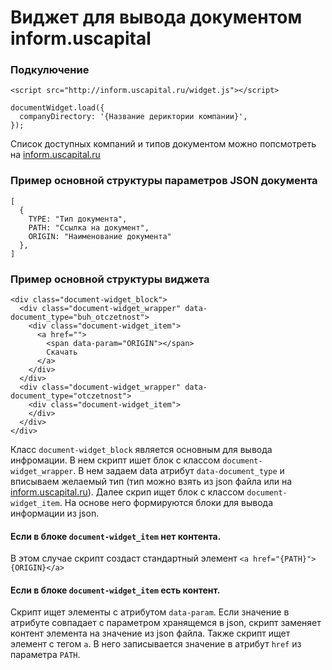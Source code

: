 # Виджет для вывода документом inform.uscapital

### Подкулючение

`<script src="http://inform.uscapital.ru/widget.js"></script>`

```
documentWidget.load({
  companyDirectory: '{Название дериктории компании}',
});
```

Список доступных компаний и типов документом можно попсмотреть на [inform.uscapital.ru](http://inform.uscapital.ru)

### Пример основной структуры параметров JSON документа

```
[
  {
    TYPE: "Тип документа",
    PATH: "Ссылка на документ",
    ORIGIN: "Наименование документа"
  },
]
```

### Пример основной структуры виджета

```
<div class="document-widget_block">
  <div class="document-widget_wrapper" data-document_type="buh_otczetnost">
    <div class="document-widget_item">
      <a href="">
        <span data-param="ORIGIN"></span>
        Скачать
      </a>
    </div>
  </div>
  <div class="document-widget_wrapper" data-document_type="otczetnost">
    <div class="document-widget_item">
    </div>
  </div>
</div>
```

Класс `document-widget_block` является основным для вывода инфромации. В нем скрипт ишет блок с классом `document-widget_wrapper`. В нем задаем data атрибут `data-document_type` и вписываем желаемый тип (тип можно взять из json файла или на [inform.uscapital.ru](http://inform.uscapital.ru)).
Далее скрип ищет блок с классом `document-widget_item`. На основе него формируются блоки для вывода информации из json.

#### Если в блоке `document-widget_item` нет контента.

В этом случае скрипт создаcт стандартный элемент `<a href="{PATH}">{ORIGIN}</a>`

#### Если в блоке `document-widget_item` есть контент.

Скрипт ищет элементы с атрибутом `data-param`. Если значение в атрибуте совпадает с параметром хранящемся в json, скрипт заменяет контент элемента на значение из json файла. Также скрипт ищет элемент с тегом `a`. В него записывается значение в атрибут `href` из параметра `PATH`.

